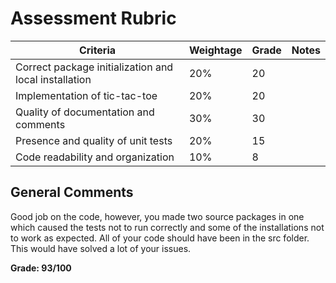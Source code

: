 # Assessment Rubric

| Criteria                                     | Weightage | Grade | Notes |
| -------------------------------------------- | --------- | ----- | ----- |
| Correct package initialization and local installation | 20%      |  20      |       |
| Implementation of tic-tac-toe                | 20%      |   20    |       |
| Quality of documentation and comments        | 30%      |   30    |       |
| Presence and quality of unit tests           | 20%      |  15     |       |
| Code readability and organization            | 10%      |   8    |       |

## General Comments

Good job on the code, however, you made two source packages in one which caused the tests not to run correctly and some of the installations not to work as expected. All of your code should have been in the src folder. This would have solved a lot of your issues. 

**Grade: 93/100**